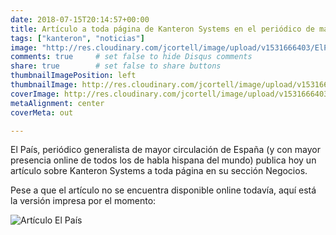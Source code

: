 ```yaml
---
date: 2018-07-15T20:14:57+00:00
title: Artículo a toda página de Kanteron Systems en el periódico de mayor circulación de España: El País
tags: ["kanteron", "noticias"]
image: "http://res.cloudinary.com/jcortell/image/upload/v1531666403/ElPais20180715.jpg"
comments: true     # set false to hide Disqus comments
share: true        # set false to share buttons
thumbnailImagePosition: left
thumbnailImage: http://res.cloudinary.com/jcortell/image/upload/v1531666403/ElPais20180715.jpg
coverImage: http://res.cloudinary.com/jcortell/image/upload/v1531666403/ElPais20180715.jpg
metaAlignment: center
coverMeta: out

---
```

El País, periódico generalista de mayor circulación de España (y con mayor presencia online de todos los de habla hispana del mundo) publica hoy un artículo sobre Kanteron Systems a toda página en su sección Negocios.

<!--more-->

Pese a que el artículo no se encuentra disponible online todavía, aquí está la versión impresa por el momento:

![Artículo El País](http://res.cloudinary.com/jcortell/image/upload/v1531666403/ElPais20180715.jpg)
